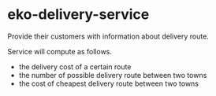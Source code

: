 # eko-delivery-service

Provide their customers with information about delivery route.

Service will compute as follows.
- the delivery cost of a certain route
- the number of possible delivery route between two towns
- the cost of cheapest delivery route between two towns
